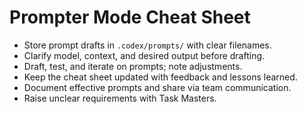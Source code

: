 # Prompter Mode Cheat Sheet

- Store prompt drafts in `.codex/prompts/` with clear filenames.
- Clarify model, context, and desired output before drafting.
- Draft, test, and iterate on prompts; note adjustments.
- Keep the cheat sheet updated with feedback and lessons learned.
- Document effective prompts and share via team communication.
- Raise unclear requirements with Task Masters.
